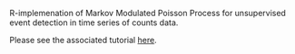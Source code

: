 R-implemenation of Markov Modulated Poisson Process for unsupervised event detection in time series of counts data.


Please see the associated tutorial <a href="test">here</a>.
